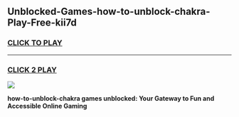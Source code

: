 
## Unblocked-Games-how-to-unblock-chakra-Play-Free-kii7d
<h3>
<a href="https://premium76.site?title=how-to-unblock-chakra&ref=18A1">CLICK TO PLAY</a></h3>
<hr>

<h3>
<a href="https://premium76.site?title=how-to-unblock-chakra&ref=18A1">CLICK 2 PLAY</a>
  
</h3>

<a href="https://premium76.site?title=how-to-unblock-chakra&ref=18A1"><img src="https://clearcache.store/games.png"></a>


**how-to-unblock-chakra games unblocked: Your Gateway to Fun and Accessible Online Gaming**

